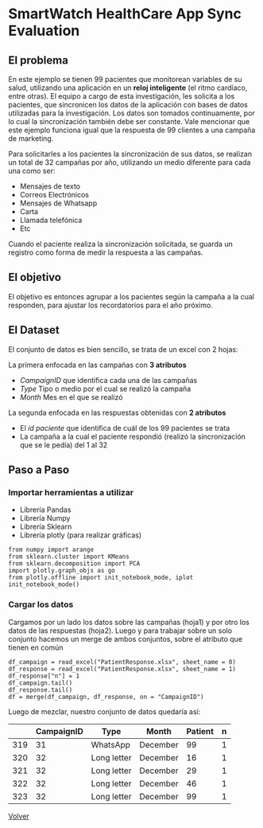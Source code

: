 # SmartWatch HealthCare App Sync Evaluation

##  El problema

En este ejemplo se tienen 99 pacientes que monitorean variables de su salud, utilizando una aplicación en un **reloj inteligente** (el ritmo cardíaco, entre otras). El equipo a cargo de esta investigación, les solicita a los pacientes, que sincronicen los datos de la aplicación con bases de datos utilizadas para la investigación. Los datos son tomados continuamente, por lo cual la sincronización también debe ser constante. Vale mencionar que este ejemplo funciona igual que la respuesta de 99 clientes a una campaña de marketing.

Para solicitarles a los pacientes la sincronización de sus datos, se realizan un total de 32 campañas por año, utilizando un medio diferente para cada una como ser:
- Mensajes de texto
- Correos Electrónicos
- Mensajes de Whatsapp
- Carta
- Llamada telefónica
- Etc

Cuando el paciente realiza la sincronización solicitada, se guarda un registro como forma de medir la respuesta a las campañas.

##  El objetivo

El objetivo es entonces agrupar a los pacientes según la campaña a la cual responden, para ajustar los recordatorios para el año próximo.

##  El Dataset

El conjunto de datos es bien sencillo, se trata de un excel con 2 hojas:

La primera enfocada en las campañas con **3 atributos**

- *CampaignID* que identifica cada una de las campañas
- *Type* Tipo o medio por el cual se realizó la campaña
- *Month* Mes en el que se realizó

La segunda enfocada en las respuestas obtenidas con **2 atributos**

- El *id paciente* que identifica de cuál de los 99 pacientes se trata
- La campaña a la cual el paciente respondió (realizó la sincronización que se le pedía) del 1 al 32

##  Paso a Paso

###  Importar herramientas a utilizar

- Librería Pandas
- Librería Numpy
- Librería Sklearn
- Librería plotly (para realizar gráficas)

```from pandas import read_excel, merge
from numpy import arange
from sklearn.cluster import KMeans
from sklearn.decomposition import PCA
import plotly.graph_objs as go
from plotly.offline import init_notebook_mode, iplot
init_notebook_mode()
```

###  Cargar los datos

Cargamos por un lado los datos sobre las campañas (hoja1) y por otro los datos de las respuestas (hoja2).
Luego y para trabajar sobre un solo conjunto hacemos un merge de ambos conjuntos, sobre el atributo que tienen en común

```
df_campaign = read_excel("PatientResponse.xlsx", sheet_name = 0)
df_response = read_excel("PatientResponse.xlsx", sheet_name = 1)
df_response["n"] = 1
df_campaign.tail()
df_response.tail()
df = merge(df_campaign, df_response, on = "CampaignID")
```

Luego de mezclar, nuestro conjunto de datos quedaría así:

|  | CampaignID | Type | Month  | Patient |  n |
|------------|------|-------------|----------|----|---|
| 319        | 31   | WhatsApp    | December | 99 | 1 |
| 320        | 32   | Long letter | December | 16 | 1 |
| 321        | 32   | Long letter | December | 29 | 1 |
| 322        | 32   | Long letter | December | 46 | 1 |
| 323        | 32   | Long letter | December | 99 | 1 |




[Volver](./../README.md)
